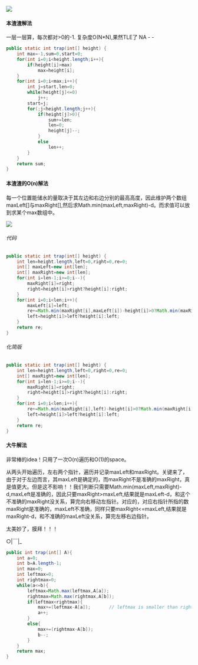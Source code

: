 ![](http://o7f7k8xtl.bkt.clouddn.com/16-10-14/7615954.jpg)

#### 本渣渣解法
一层一层算，每次都对>0的-1. 复杂度O(N*N),果然TLE了 NA - - 
```Java
public static int trap(int[] height) {
    int max=-1,sum=0,start=0;
    for(int i=0;i<height.length;i++){
        if(height[i]>max)
            max=height[i];
    }
    for(int i=0;i<max;i++){
        int j=start,len=0;
        while(height[j]<=0)
            j++;
        start=j;
        for(;j<height.length;j++){
            if(height[j]>0){
                sum+=len;
                len=0;
                height[j]--;
            }
            else
                len++;
        }
    }
    return sum;
}
```
#### 本渣渣的O(n)解法
每一个位置能储水的量取决于其左边和右边分别的最高高度，因此维护两个数组maxLeft[]与maxRight[],然后求Math.min(maxLeft,maxRight)-d。而求值可以放到求某个max数组中。

![](http://o7f7k8xtl.bkt.clouddn.com/16-10-14/85892587.jpg)
###### 代码
```Java
public static int trap(int[] height) {
    int len=height.length,left=0,right=0,re=0;
    int[] maxLeft=new int[len];
    int[] maxRight=new int[len];
    for(int i=len-1;i>=0;i--){
        maxRight[i]=right;
        right=height[i]>right?height[i]:right;
    }
    for(int i=0;i<len;i++){
        maxLeft[i]=left;
        re+=Math.min(maxRight[i],maxLeft[i])-height[i]>0?Math.min(maxRight[i],maxLeft[i])-height[i]:0;
        left=height[i]>left?height[i]:left;
    }
    return re;
}
```
###### 化简版
```Java
public static int trap(int[] height) {
    int len=height.length,left=0,right=0,re=0;
    int[] maxRight=new int[len];
    for(int i=len-1;i>=0;i--){
        maxRight[i]=right;
        right=height[i]>right?height[i]:right;
    }
    for(int i=0;i<len;i++){
        re+=Math.min(maxRight[i],left)-height[i]>0?Math.min(maxRight[i],left)-height[i]:0;
        left=height[i]>left?height[i]:left;
    }
    return re;
}
```

#### 大牛解法
非常棒的idea！只用了一次O(n)遍历和O(1)的space。

从两头开始遍历，左右两个指针，遍历并记录maxLeft和maxRight。关键来了，由于对于左边而言，其maxLeft是确定的，而maxRight不是准确的maxRight，真是值更大。但是这不影响！！我们判断只需要Math.min(maxLeft,maxRight)-d,maxLeft是准确的，因此只要maxRight>maxLeft,结果就是maxLeft-d，和这个不准确的maxRight没关系，算完向右移动左指针。对应的，对应右指针所指的数maxRight是准确的，maxLeft不准确，同样只要maxRight<=maxLeft,结果就是maxRight-d，和不准确的maxLeft没关系，算完左移右边指针。

太美妙了，膜拜！！！

 ○|￣|_
```Java
public int trap(int[] A){
    int a=0;
    int b=A.length-1;
    int max=0;
    int leftmax=0;
    int rightmax=0;
    while(a<=b){
        leftmax=Math.max(leftmax,A[a]);
        rightmax=Math.max(rightmax,A[b]);
        if(leftmax<rightmax){
            max+=(leftmax-A[a]);       // leftmax is smaller than rightmax, so the (leftmax-A[a]) water can be stored
            a++;
        }
        else{
            max+=(rightmax-A[b]);
            b--;
        }
    }
    return max;
}
```
